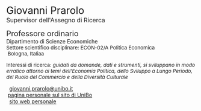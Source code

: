 <span style="font-size: 20pt; color: var(--global-theme-color);"> Giovanni Prarolo </span> <br> <span style="font-size: 12pt; color: var(--global-theme-color);"> Supervisor dell'Assegno di Ricerca </span>

<span style="font-size: 15pt;"> Professore ordinario </span> <br> Dipartimento di Scienze Economiche <br> <span style="font-size: 10pt;"> Settore scientifico disciplinare: ECON-02/A Politica Economica </span> <br> <span style="font-size: 10pt;"> <i class="fa-solid fa-location-dot"></i> &nbsp;Bologna, Italiaa</span>

<p style="font-size: 10pt;"> Interessi di ricerca: <i> guidati da domande, dati e strumenti, si sviluppano in modo erratico attorno ai temi dell'Economia Politica, dello Sviluppo a Lungo Periodo, del Ruolo del Commercio e della Diversità Culturale </i></p>

<span style="vertical-align: middle; line-height: 1; color: var(--global-theme-color);"><i class="fa-solid fa-envelope"></i></span>&nbsp;&nbsp;<a href="mailto:giovanni.prarolo@unibo.it">giovanni.prarolo@unibo.it</a> <br>
<i class="fa-solid fa-landmark" style="color: var(--global-theme-color);"></i> &nbsp;[pagina personale sul sito di UniBo](https://www.unibo.it/sitoweb/giovanni.prarolo/) <br>
<span style="vertical-align: middle; line-height: 1; color: var(--global-theme-color);"><i class="fa-solid fa-globe"></i></span>&nbsp;&nbsp;<a href="https://sites.google.com/site/giovanniprarolo/">sito web personale</a>
